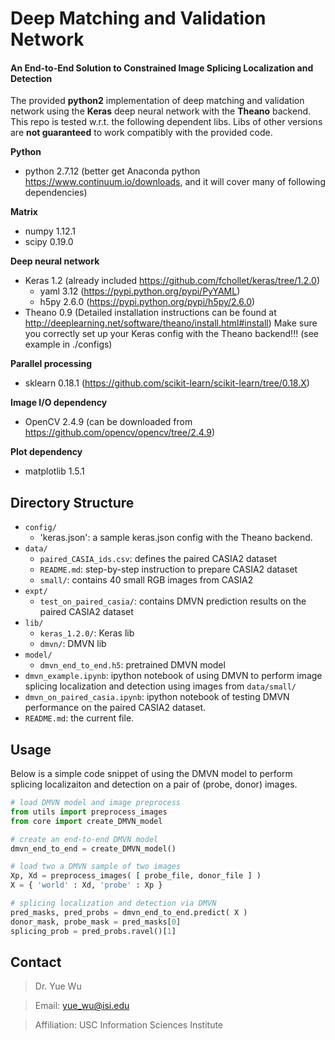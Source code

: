# Deep Matching and Validation Network
#### An End-to-End Solution to Constrained Image Splicing Localization and Detection

The provided **python2** implementation of deep matching and validation network using the **Keras** deep neural network with the **Theano** backend. This repo is tested w.r.t. the following dependent libs. Libs of other versions are **not guaranteed** to work compatibly with the provided code. 

**Python**
- python 2.7.12 (better get Anaconda python https://www.continuum.io/downloads, and it will cover many of following dependencies)

**Matrix**
- numpy 1.12.1
- scipy 0.19.0

**Deep neural network**
- Keras  1.2  (already included https://github.com/fchollet/keras/tree/1.2.0)
  - yaml 3.12 (https://pypi.python.org/pypi/PyYAML)
  - h5py 2.6.0 (https://pypi.python.org/pypi/h5py/2.6.0)
- Theano 0.9 (Detailed installation instructions can be found at http://deeplearning.net/software/theano/install.html#install)
  Make sure you correctly set up your Keras config with the Theano backend!!! (see example in ./configs)

**Parallel processing**
- sklearn 0.18.1 (https://github.com/scikit-learn/scikit-learn/tree/0.18.X) 

**Image I/O dependency**
- OpenCV 2.4.9 (can be downloaded from https://github.com/opencv/opencv/tree/2.4.9)

**Plot dependency**
- matplotlib 1.5.1

## Directory Structure
- `config/` 
    - 'keras.json': a sample keras.json config with the Theano backend.
- `data/` 
    - `paired_CASIA_ids.csv`: defines the paired CASIA2 dataset
    - `README.md`: step-by-step instruction to prepare CASIA2 dataset
    - `small/`: contains 40 small RGB images from CASIA2
- `expt/` 
    - `test_on_paired_casia/`: contains DMVN prediction results on the paired CASIA2 dataset
- `lib/` 
    - `keras_1.2.0/`:  Keras lib
    - `dmvn/`: DMVN lib
- `model/` 
    - `dmvn_end_to_end.h5`: pretrained DMVN model
- `dmvn_example.ipynb`: ipython notebook of using DMVN to perform image splicing localization and detection using images from `data/small/`
- `dmvn_on_paired_casia.ipynb`: ipython notebook of testing DMVN performance on the paired CASIA2 dataset.
- `README.md`: the current file.

## Usage
Below is a simple code snippet of using the DMVN model to perform splicing localizaiton and detection on a pair of (probe, donor) images.

```python
# load DMVN model and image preprocess
from utils import preprocess_images
from core import create_DMVN_model

# create an end-to-end DMVN model
dmvn_end_to_end = create_DMVN_model()

# load two a DMVN sample of two images
Xp, Xd = preprocess_images( [ probe_file, donor_file ] )
X = { 'world' : Xd, 'probe' : Xp }

# splicing localization and detection via DMVN
pred_masks, pred_probs = dmvn_end_to_end.predict( X )
donor_mask, probe_mask = pred_masks[0]
splicing_prob = pred_probs.ravel()[1]
```

## Contact 
> Dr. Yue Wu

> Email: yue_wu@isi.edu

> Affiliation: USC Information Sciences Institute